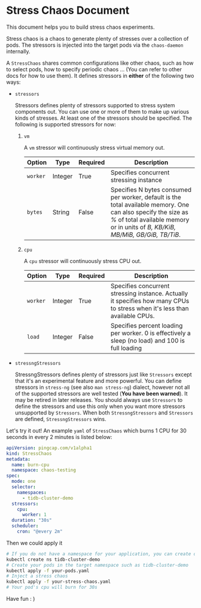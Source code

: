 # Stress Chaos Document

This document helps you to build stress chaos experiments.

Stress chaos is a chaos to generate plenty of stresses over a collection of pods. The stressors is injected into the target pods via the `chaos-daemon` internally. 

A `StressChaos` shares common configurations like other chaos, such as how to select pods, how to specify periodic chaos ... (You can refer to other docs for how to use them). It defines stressors in **either** of the following two ways:

* `stressors`

  Stressors defines plenty of stressors supported to stress system components out. You can use one or more of them to make up various kinds of stresses. At least one of the stressors should be specified. The following is supported stressors for now:

  1. `vm`

     A `vm` stressor will continuously stress virtual memory out. 

     | Option   | Type    | Required | Description                                                  |
     | -------- | ------- | -------- | ------------------------------------------------------------ |
     | `worker` | Integer | True     | Specifies concurrent stressing instance                      |
     | `bytes`  | String  | False    | Specifies N bytes consumed per worker, default is the total available memory. One can also specify the size as *%* of total available memory or in units of *B, KB/KiB, MB/MiB, GB/GiB, TB/TiB*. |

  2. `cpu`

     A `cpu` stressor will continuously stress CPU out. 

     | Option   | Type    | Required | Description                                                  |
     | -------- | ------- | -------- | ------------------------------------------------------------ |
     | `worker` | Integer | True     | Specifies concurrent stressing instance. Actually it specifies how many CPUs to stress when it's less than available CPUs. |
     | `load`   | Integer | False    | Specifies  percent loading per worker. 0 is effectively a sleep (no load) and 100 is full loading |

* `stressngStressors`

  StressngStressors defines plenty of stressors just like `Stressors` except that it's an experimental feature and more powerful. You can define stressors in `stress-ng` (see also `man stress-ng`) dialect, however not all of the supported stressors are well tested (**You have been warned**). It may be retired in later releases. You should always use `Stressors` to define the stressors and use this only when you want more stressors unsupported by `Stressors`. When both `StressngStressors` and `Stressors` are defined, `StressngStressors` wins. 

Let's try it out! An example `yaml` of `StressChaos` which burns 1 CPU for 30 seconds in every 2 minutes is listed below: 

```yaml
apiVersion: pingcap.com/v1alpha1
kind: StressChaos
metadata:
  name: burn-cpu
  namespace: chaos-testing
spec:
  mode: one
  selector:
    namespaces:
      - tidb-cluster-demo
  stressors:
    cpu:
      worker: 1
  duration: "30s"
  scheduler:
    cron: "@every 2m"
```

Then we could apply it 

```bash
# If you do not have a namespace for your application, you can create one such as tidb-cluster-demo
kubectl create ns tidb-cluster-demo
# Create your pods in the target namespace such as tidb-cluster-demo
kubectl apply -f your-pods.yaml
# Inject a stress chaos
kubectl apply -f your-stress-chaos.yaml
# Your pod's cpu will burn for 30s
```

Have fun : )


